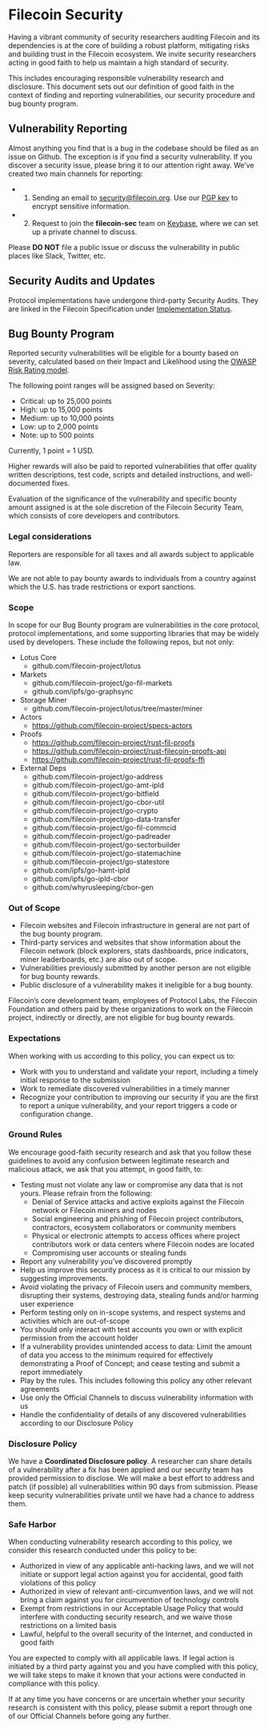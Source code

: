 # Filecoin Security

Having a vibrant community of security researchers auditing Filecoin and its dependencies is at the core of building a robust platform, mitigating risks and building trust in the Filecoin ecosystem. We invite security researchers acting in good faith to help us maintain a high standard of security.

This includes encouraging responsible vulnerability research and disclosure. This document sets out our definition of good faith in the context of finding and reporting vulnerabilities, our security procedure and bug bounty program.

## Vulnerability Reporting

Almost anything you find that is a bug in the codebase should be filed as an issue on Github. The exception is if you find a security vulnerability. If you discover a security issue, please bring it to our attention right away. We’ve created two main channels for reporting:

- 1. Sending an email to  [security@filecoin.org](mailto:security@filecoin.org). Use our [PGP key](https://github.com/filecoin-project/community/blob/master/public.key) to encrypt sensitive information.
- 2. Request to join the **filecoin-sec** team on [Keybase](http://keybase.io), where we can set up a private channel to discuss.

Please **DO NOT** file a public issue or discuss the vulnerability in public places like Slack, Twitter, etc.

## Security Audits and Updates

Protocol implementations have undergone third-party Security Audits. They are linked in the Filecoin Specification under [Implementation Status](https://spec.filecoin.io/#intro__implementations-status).

## Bug Bounty Program

Reported security vulnerabilities will be eligible for a bounty based on severity, calculated based on their Impact and Likelihood using the [OWASP Risk Rating model](https://owasp.org/www-community/OWASP_Risk_Rating_Methodology).

The following point ranges will be assigned based on Severity:

- Critical: up to 25,000 points
- High: up to 15,000 points
- Medium: up to 10,000 points
- Low: up to 2,000 points
- Note: up to 500 points

Currently, 1 point = 1 USD.

Higher rewards will also be paid to reported vulnerabilities that offer quality written descriptions, test code, scripts and detailed instructions, and well-documented fixes.

Evaluation of the significance of the vulnerability and specific bounty amount assigned is at the sole discretion of the Filecoin Security Team, which consists of core developers and contributors.

### Legal considerations

Reporters are responsible for all taxes and all awards subject to applicable law.

We are not able to pay bounty awards to individuals from a country against which the U.S. has trade restrictions or export sanctions.

### Scope

In scope for our Bug Bounty program are vulnerabilities in the core protocol, protocol implementations, and some supporting libraries that may be widely used by developers. These include the following repos, but not only:

- Lotus Core
  - github.com/filecoin-project/lotus
- Markets
  - github.com/filecoin-project/go-fil-markets
  - github.com/ipfs/go-graphsync
- Storage Miner
  - github.com/filecoin-project/lotus/tree/master/miner
- Actors
  - https://github.com/filecoin-project/specs-actors
- Proofs
  - https://github.com/filecoin-project/rust-fil-proofs
  - https://github.com/filecoin-project/rust-filecoin-proofs-api
  - https://github.com/filecoin-project/rust-fil-proofs-ffi
- External Deps
  - github.com/filecoin-project/go-address
  - github.com/filecoin-project/go-amt-ipld
  - github.com/filecoin-project/go-bitfield
  - github.com/filecoin-project/go-cbor-util
  - github.com/filecoin-project/go-crypto
  - github.com/filecoin-project/go-data-transfer
  - github.com/filecoin-project/go-fil-commcid
  - github.com/filecoin-project/go-padreader
  - github.com/filecoin-project/go-sectorbuilder
  - github.com/filecoin-project/go-statemachine
  - github.com/filecoin-project/go-statestore
  - github.com/ipfs/go-hamt-ipld
  - github.com/ipfs/go-ipld-cbor
  - github.com/whyrusleeping/cbor-gen

### Out of Scope

- Filecoin websites and Filecoin infrastructure in general are not part of the bug bounty program.
- Third-party services and websites that show information about the Filecoin network (block explorers, stats dashboards, price indicators, miner leaderboards, etc.) are also out of scope.
- Vulnerabilities previously submitted by another person are not eligible for bug bounty rewards.
- Public disclosure of a vulnerability makes it ineligible for a bug bounty.

Filecoin’s core development team, employees of Protocol Labs, the Filecoin Foundation and others paid by these organizations to work on the Filecoin project, indirectly or directly, are not eligible for bug bounty rewards.

### Expectations

When working with us according to this policy, you can expect us to:

- Work with you to understand and validate your report, including a timely initial response to the submission
- Work to remediate discovered vulnerabilities in a timely manner
- Recognize your contribution to improving our security if you are the first to report a unique vulnerability, and your report triggers a code or configuration change.

### Ground Rules

We encourage good-faith security research and ask that you follow these guidelines to avoid any confusion between legitimate research and malicious attack, we ask that you attempt, in good faith, to:

- Testing must not violate any law or compromise any data that is not yours. Please refrain from the following:
  - Denial of Service attacks and active exploits against the Filecoin network or Filecoin miners and nodes
  - Social engineering and phishing of Filecoin project contributors, contractors, ecosystem collaborators or community members
  - Physical or electronic attempts to access offices where project contributors work or data centers where Filecoin nodes are located
  - Compromising user accounts or stealing funds
- Report any vulnerability you’ve discovered promptly
- Help us improve this security process as it is critical to our mission by suggesting improvements.
- Avoid violating the privacy of Filecoin users and community members, disrupting their systems, destroying data, stealing funds and/or harming user experience
- Perform testing only on in-scope systems, and respect systems and activities which are out-of-scope
- You should only interact with test accounts you own or with explicit permission from the account holder
- If a vulnerability provides unintended access to data: Limit the amount of data you access to the minimum required for effectively demonstrating a Proof of Concept; and cease testing and submit a report immediately
- Play by the rules. This includes following this policy any other relevant agreements
- Use only the Official Channels to discuss vulnerability information with us
- Handle the confidentiality of details of any discovered vulnerabilities according to our Disclosure Policy

### Disclosure Policy

We have a **Coordinated Disclosure policy**.  A researcher can share details of a vulnerability after a fix has been applied and our security team has provided permission to disclose. We will make a best effort to address and patch (if possible) all vulnerabilities within 90 days from submission. Please keep security vulnerabilities private until we have had a chance to address them.

### Safe Harbor

When conducting vulnerability research according to this policy, we consider this research conducted under this policy to be:

- Authorized in view of any applicable anti-hacking laws, and we will not initiate or support legal action against you for accidental, good faith violations of this policy
- Authorized in view of relevant anti-circumvention laws, and we will not bring a claim against you for circumvention of technology controls
- Exempt from restrictions in our Acceptable Usage Policy that would interfere with conducting security research, and we waive those restrictions on a limited basis
- Lawful, helpful to the overall security of the Internet, and conducted in good faith

You are expected to comply with all applicable laws. If legal action is initiated by a third party against you and you have complied with this policy, we will take steps to make it known that your actions were conducted in compliance with this policy.

If at any time you have concerns or are uncertain whether your security research is consistent with this policy, please submit a report through one of our Official Channels before going any further.